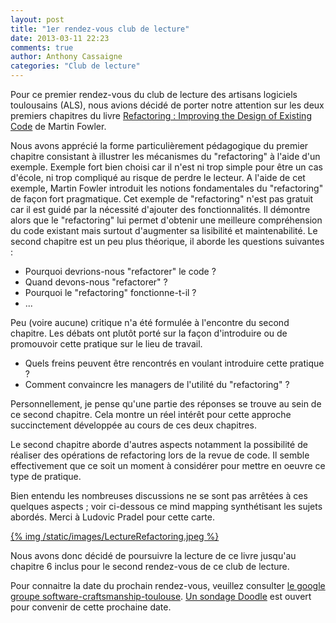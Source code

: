 ```yaml
---
layout: post
title: "1er rendez-vous club de lecture"
date: 2013-03-11 22:23
comments: true
author: Anthony Cassaigne
categories: "Club de lecture"
---
```


Pour ce premier rendez-vous du club de lecture des artisans logiciels toulousains (ALS), nous avions décidé de porter notre attention sur les deux premiers chapitres du livre [Refactoring : Improving the Design of Existing Code](http://martinfowler.com/books/refactoring.html) de Martin Fowler.

Nous avons apprécié la forme particulièrement pédagogique du premier chapitre consistant à illustrer les mécanismes du "refactoring" à l'aide d'un exemple. Exemple fort bien choisi car il n'est ni trop simple pour être un cas d'école, ni trop compliqué au risque de perdre le lecteur. A l'aide de cet exemple, Martin Fowler introduit les notions fondamentales du "refactoring" de façon fort pragmatique. Cet exemple de "refactoring" n'est pas gratuit car il est guidé par la nécessité d'ajouter des fonctionnalités. Il démontre alors que le "refactoring" lui permet d'obtenir une meilleure compréhension du code existant mais surtout d'augmenter sa lisibilité et maintenabilité. Le second chapitre est un peu plus théorique, il aborde les questions suivantes :

- Pourquoi devrions-nous "refactorer" le code ?
- Quand devons-nous "refactorer" ?
- Pourquoi le "refactoring" fonctionne-t-il ?
- ...

Peu (voire aucune) critique n'a été formulée à l'encontre du second chapitre. Les débats ont plutôt porté sur la façon d'introduire ou de promouvoir cette pratique sur le lieu de travail.

   - Quels freins peuvent être rencontrés en voulant introduire cette pratique ?
   - Comment convaincre les managers de l'utilité du "refactoring" ?

Personnellement, je pense qu'une partie des réponses se trouve au sein de ce second chapitre. Cela montre un réel intérêt pour cette approche succinctement développée au cours de ces deux chapitres.

Le second chapitre aborde d'autres aspects notamment la possibilité de réaliser des opérations de refactoring lors de la revue de code. Il semble effectivement que ce soit un moment à considérer pour mettre en oeuvre ce type de pratique.

Bien entendu les nombreuses discussions ne se sont pas arrêtées à ces quelques aspects ; voir ci-dessous ce mind mapping synthétisant les sujets abordés. Merci à Ludovic Pradel pour cette carte. 

[{% img /static/images/LectureRefactoring.jpeg %}](/static/images/LectureRefactoring.jpeg)

Nous avons donc décidé de poursuivre la lecture de ce livre jusqu'au chapitre 6 inclus pour le second rendez-vous de ce club de lecture.

Pour connaitre la date du prochain rendez-vous, veuillez consulter [le google groupe software-craftsmanship-toulouse](https://groups.google.com/forum/#!forum/software-craftsmanship-toulouse). [Un sondage Doodle](http://www.doodle.com/x8s2k6eg5fzp2hwf) est ouvert pour convenir de cette prochaine date.
